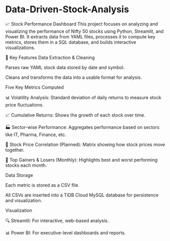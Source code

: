 # Data-Driven-Stock-Analysis
📈 Stock Performance Dashboard
This project focuses on analyzing and visualizing the performance of Nifty 50 stocks using Python, Streamlit, and Power BI. It extracts data from YAML files, processes it to compute key metrics, stores them in a SQL database, and builds interactive visualizations.

🧩 Key Features
Data Extraction & Cleaning

Parses raw YAML stock data stored by date and symbol.

Cleans and transforms the data into a usable format for analysis.

Five Key Metrics Computed

📊 Volatility Analysis: Standard deviation of daily returns to measure stock price fluctuations.

📈 Cumulative Returns: Shows the growth of each stock over time.

🏭 Sector-wise Performance: Aggregates performance based on sectors like IT, Pharma, Finance, etc.

🔗 Stock Price Correlation (Planned): Matrix showing how stock prices move together.

🚀 Top Gainers & Losers (Monthly): Highlights best and worst performing stocks each month.

Data Storage

Each metric is stored as a CSV file.

All CSVs are inserted into a TiDB Cloud MySQL database for persistence and visualization.

Visualization

🔍 Streamlit: For interactive, web-based analysis.

📊 Power BI: For executive-level dashboards and reports.


